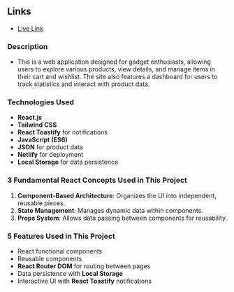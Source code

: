 ## Links

- [Live Link](https://deft-kelpie-0f29a9.netlify.app/)

### Description
- This is a web application designed for gadget enthusiasts, allowing users to explore various products, view details, and manage items in their cart and wishlist. The site also features a dashboard for users to track statistics and interact with product data.

### Technologies Used
- **React.js**
- **Tailwind CSS**
- **React Toastify** for notifications
- **JavaScript (ES6)**
- **JSON** for product data
- **Netlify** for deployment
- **Local Storage** for data persistence

### 3 Fundamental React Concepts Used in This Project
1. **Component-Based Architecture**: Organizes the UI into independent, reusable pieces.
2. **State Management**: Manages dynamic data within components.
3. **Props System**: Allows data passing between components for reusability.

### 5 Features Used in This Project
- React functional components
- Reusable components
- **React Router DOM** for routing between pages
- Data persistence with **Local Storage**
- Interactive UI with **React Toastify** notifications
